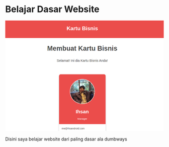 # Belajar Dasar Website

![screenshot](https://raw.githubusercontent.com/hahamen-ihs/card-name-html/master/ala-dumb.png)

Disini saya belajar website dari paling dasar ala dumbways
